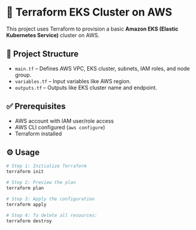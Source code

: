 
# 🚀 Terraform EKS Cluster on AWS

This project uses Terraform to provision a basic **Amazon EKS (Elastic Kubernetes Service)** cluster on AWS.

## 📁 Project Structure

- `main.tf` – Defines AWS VPC, EKS cluster, subnets, IAM roles, and node group.
- `variables.tf` – Input variables like AWS region.
- `outputs.tf` – Outputs like EKS cluster name and endpoint.

## ✅ Prerequisites

- AWS account with IAM user/role access
- AWS CLI configured (`aws configure`)
- Terraform installed

## ⚙️ Usage 

```bash
# Step 1: Initialize Terraform
terraform init

# Step 2: Preview the plan
terraform plan

# Step 3: Apply the configuration
terraform apply

# Step 4: To delete all resources:
terraform destroy

```
